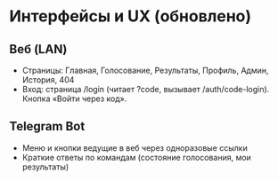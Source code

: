 # Интерфейсы и UX (обновлено)

## Веб (LAN)
- Страницы: Главная, Голосование, Результаты, Профиль, Админ, История, 404
- Вход: страница /login (читает ?code, вызывает /auth/code-login). Кнопка «Войти через код».

## Telegram Bot
- Меню и кнопки ведущие в веб через одноразовые ссылки
- Краткие ответы по командам (состояние голосования, мои результаты)

